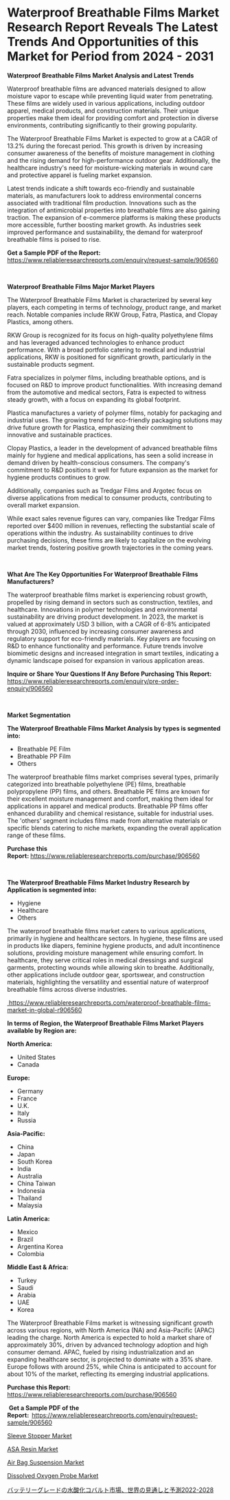 <p><h1>Waterproof Breathable Films Market Research Report Reveals The Latest Trends And Opportunities of this Market for Period from 2024 - 2031</h1></p><p><strong>Waterproof Breathable Films Market Analysis and Latest Trends</strong></p>
<p><p>Waterproof breathable films are advanced materials designed to allow moisture vapor to escape while preventing liquid water from penetrating. These films are widely used in various applications, including outdoor apparel, medical products, and construction materials. Their unique properties make them ideal for providing comfort and protection in diverse environments, contributing significantly to their growing popularity.</p><p>The Waterproof Breathable Films Market is expected to grow at a CAGR of 13.2% during the forecast period. This growth is driven by increasing consumer awareness of the benefits of moisture management in clothing and the rising demand for high-performance outdoor gear. Additionally, the healthcare industry's need for moisture-wicking materials in wound care and protective apparel is fueling market expansion. </p><p>Latest trends indicate a shift towards eco-friendly and sustainable materials, as manufacturers look to address environmental concerns associated with traditional film production. Innovations such as the integration of antimicrobial properties into breathable films are also gaining traction. The expansion of e-commerce platforms is making these products more accessible, further boosting market growth. As industries seek improved performance and sustainability, the demand for waterproof breathable films is poised to rise.</p></p>
<p><strong>Get a Sample PDF of the Report:&nbsp;</strong> <a href="https://www.reliableresearchreports.com/enquiry/request-sample/906560">https://www.reliableresearchreports.com/enquiry/request-sample/906560</a></p>
<p>&nbsp;</p>
<p><strong>Waterproof Breathable Films Major Market Players</strong></p>
<p><p>The Waterproof Breathable Films Market is characterized by several key players, each competing in terms of technology, product range, and market reach. Notable companies include RKW Group, Fatra, Plastica, and Clopay Plastics, among others.</p><p>RKW Group is recognized for its focus on high-quality polyethylene films and has leveraged advanced technologies to enhance product performance. With a broad portfolio catering to medical and industrial applications, RKW is positioned for significant growth, particularly in the sustainable products segment.</p><p>Fatra specializes in polymer films, including breathable options, and is focused on R&D to improve product functionalities. With increasing demand from the automotive and medical sectors, Fatra is expected to witness steady growth, with a focus on expanding its global footprint.</p><p>Plastica manufactures a variety of polymer films, notably for packaging and industrial uses. The growing trend for eco-friendly packaging solutions may drive future growth for Plastica, emphasizing their commitment to innovative and sustainable practices.</p><p>Clopay Plastics, a leader in the development of advanced breathable films mainly for hygiene and medical applications, has seen a solid increase in demand driven by health-conscious consumers. The company's commitment to R&D positions it well for future expansion as the market for hygiene products continues to grow.</p><p>Additionally, companies such as Tredgar Films and Argotec focus on diverse applications from medical to consumer products, contributing to overall market expansion.</p><p>While exact sales revenue figures can vary, companies like Tredgar Films reported over $400 million in revenues, reflecting the substantial scale of operations within the industry. As sustainability continues to drive purchasing decisions, these firms are likely to capitalize on the evolving market trends, fostering positive growth trajectories in the coming years.</p></p>
<p>&nbsp;</p>
<p><strong>What Are The Key Opportunities For Waterproof Breathable Films Manufacturers?</strong></p>
<p><p>The waterproof breathable films market is experiencing robust growth, propelled by rising demand in sectors such as construction, textiles, and healthcare. Innovations in polymer technologies and environmental sustainability are driving product development. In 2023, the market is valued at approximately USD 3 billion, with a CAGR of 6-8% anticipated through 2030, influenced by increasing consumer awareness and regulatory support for eco-friendly materials. Key players are focusing on R&D to enhance functionality and performance. Future trends involve biomimetic designs and increased integration in smart textiles, indicating a dynamic landscape poised for expansion in various application areas.</p></p>
<p><strong>Inquire or Share Your Questions If Any Before Purchasing This Report:</strong> <a href="https://www.reliableresearchreports.com/enquiry/pre-order-enquiry/906560">https://www.reliableresearchreports.com/enquiry/pre-order-enquiry/906560</a></p>
<p>&nbsp;</p>
<p><strong>Market Segmentation</strong></p>
<p><strong>The Waterproof Breathable Films Market Analysis by types is segmented into:</strong></p>
<p><ul><li>Breathable PE Film</li><li>Breathable PP Film</li><li>Others</li></ul></p>
<p><p>The waterproof breathable films market comprises several types, primarily categorized into breathable polyethylene (PE) films, breathable polypropylene (PP) films, and others. Breathable PE films are known for their excellent moisture management and comfort, making them ideal for applications in apparel and medical products. Breathable PP films offer enhanced durability and chemical resistance, suitable for industrial uses. The 'others' segment includes films made from alternative materials or specific blends catering to niche markets, expanding the overall application range of these films.</p></p>
<p><strong>Purchase this Report:&nbsp;</strong><a href="https://www.reliableresearchreports.com/purchase/906560">https://www.reliableresearchreports.com/purchase/906560</a></p>
<p>&nbsp;</p>
<p><strong>The Waterproof Breathable Films Market Industry Research by Application is segmented into:</strong></p>
<p><ul><li>Hygiene</li><li>Healthcare</li><li>Others</li></ul></p>
<p><p>The waterproof breathable films market caters to various applications, primarily in hygiene and healthcare sectors. In hygiene, these films are used in products like diapers, feminine hygiene products, and adult incontinence solutions, providing moisture management while ensuring comfort. In healthcare, they serve critical roles in medical dressings and surgical garments, protecting wounds while allowing skin to breathe. Additionally, other applications include outdoor gear, sportswear, and construction materials, highlighting the versatility and essential nature of waterproof breathable films across diverse industries.</p></p>
<p><a href="https://www.reliableresearchreports.com/waterproof-breathable-films-market-in-global-r906560">&nbsp;https://www.reliableresearchreports.com/waterproof-breathable-films-market-in-global-r906560</a></p>
<p><strong>In terms of Region, the Waterproof Breathable Films Market Players available by Region are:</strong></p>
<p>
    <p> <strong> North America: </strong>
        <ul>
            <li>United States</li>
            <li>Canada</li>
        </ul>
        </p> 
    <p> <strong> Europe: </strong>
        <ul>
            <li>Germany</li>
            <li>France</li>
            <li>U.K.</li>
            <li>Italy</li>
            <li>Russia</li>
        </ul>
        </p> 
    <p> <strong> Asia-Pacific: </strong>
        <ul>
            <li>China</li>
            <li>Japan</li>
            <li>South Korea</li>
            <li>India</li>
            <li>Australia</li>
            <li>China Taiwan</li>
            <li>Indonesia</li>
            <li>Thailand</li>
            <li>Malaysia</li>
        </ul>
        </p> 
    <p> <strong> Latin America: </strong>
        <ul>
            <li>Mexico</li>
            <li>Brazil</li>
            <li>Argentina Korea</li>
            <li>Colombia</li>
        </ul>
        </p> 
    <p> <strong> Middle East & Africa: </strong>
        <ul>
            <li>Turkey</li>
            <li>Saudi</li>
            <li>Arabia</li>
            <li>UAE</li>
            <li>Korea</li>
        </ul>
    </p>
    </p>
<p><p>The Waterproof Breathable Films market is witnessing significant growth across various regions, with North America (NA) and Asia-Pacific (APAC) leading the charge. North America is expected to hold a market share of approximately 30%, driven by advanced technology adoption and high consumer demand. APAC, fueled by rising industrialization and an expanding healthcare sector, is projected to dominate with a 35% share. Europe follows with around 25%, while China is anticipated to account for about 10% of the market, reflecting its emerging industrial applications.</p></p>
<p><strong>Purchase this Report: </strong><a href="https://www.reliableresearchreports.com/purchase/906560">https://www.reliableresearchreports.com/purchase/906560</a></p>
<p>&nbsp;<strong>Get a Sample PDF of the Report:&nbsp;&nbsp;</strong><a href="https://www.reliableresearchreports.com/enquiry/request-sample/906560">https://www.reliableresearchreports.com/enquiry/request-sample/906560</a></p>
<p><strong></strong></p>
<p><p><a href="https://medium.com/@michellegbleau0620/the-comprehensive-sleeve-stopper-market-research-report-is-essential-for-understanding-current-3c05e936432c">Sleeve Stopper Market</a></p><p><a href="https://issuu.com/reportprime-2/docs/asa-resin-market-size-2030.pptx_7cd5c8e62a2cc7">ASA Resin Market</a></p><p><a href="https://github.com/yoshih12/Market-Research-Report-List-4/blob/main/air-bag-suspension-market.md">Air Bag Suspension Market</a></p><p><a href="https://medium.com/@michellegbleau0620/future-trajectory-of-the-dissolved-oxygen-probe-market-emerging-market-trends-and-forecasts-till-629e310f11fc">Dissolved Oxygen Probe Market</a></p><p><a href="https://medium.com/@abigayleh7fr/battery-grade-cobalt-hydroxide-market-global-outlook-and-forecast-2022-2028-9570c42ec12d">バッテリーグレードの水酸化コバルト市場、世界の見通しと予測2022-2028</a></p></p>